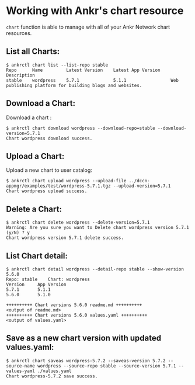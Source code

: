 # Working with Ankr's chart resource
`chart` function is able to manage with all of your Ankr Network chart resources. 

## List all Charts:

```
$ ankrctl chart list --list-repo stable
Repo      Name         Latest Version    Latest App Version    Description
stable    wordpress    5.7.1             5.1.1                 Web publishing platform for building blogs and websites.
```

## Download a Chart:
Download a chart :
```
$ ankrctl chart download wordpress --download-repo=stable --download-version=5.7.1
Chart wordpress download success.
```


## Upload a Chart:
Upload a new chart to user catalog:
```
$ ankrctl chart upload wordpress --upload-file ../dccn-appmgr/examples/test/wordpress-5.7.1.tgz --upload-version=5.7.1
Chart wordpress upload success.
```

## Delete a Chart:

```
$ ankrctl chart delete wordpress --delete-version=5.7.1
Warning: Are you sure you want to Delete chart wordpress version 5.7.1 (y/N) ? y
Chart wordpress version 5.7.1 delete success.
```

## List Chart detail:

```
$ ankrctl chart detail wordpress --detail-repo stable --show-version 5.6.0
Repo: stable	Chart: wordpress
Version		App Version
5.7.1		5.1.1
5.6.0		5.1.0

++++++++++ Chart versions 5.6.0 readme.md ++++++++++
<output of readme.md>
++++++++++ Chart versions 5.6.0 values.yaml ++++++++++
<output of values.yaml>
```
## Save as a new chart version with updated values.yaml:

```
$ ankrctl chart saveas wordpress-5.7.2 --saveas-version 5.7.2 --source-name wordpress --source-repo stable --source-version 5.7.1 --values-yaml ./values.yaml
Chart wordpress-5.7.2 save success.
```
